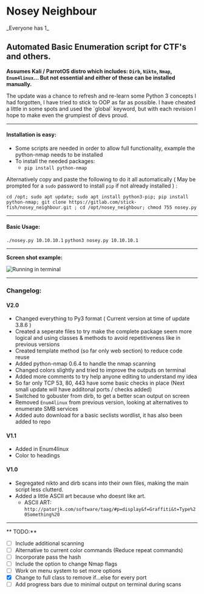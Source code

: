 <h1>Nosey Neighbour</h1>
_Everyone has 1_

<h2>Automated Basic Enumeration script for CTF's and others.</h2>

**Assumes Kali / ParrotOS distro which includes: `Dirb`, `Nikto`, `Nmap`, `Enum4linux`... But not essential and either of these can be installed manually.**

<p>
The update was a chance to refresh and re-learn some Python 3 concepts I had forgotten, I have tried to stick to OOP as far as possible. 
  I have cheated a little in some spots and used the `global` keyword, but with each revision I hope to make even the grumpiest of devs proud.
</p>

 
 **********************************************************************************************************


<h4>Installation is easy:</h4>

- Some scripts are needed in order to allow full functionality, example the python-nmap needs to be installed 
- To install the needed packages:
  - `pip install python-nmap`


Alternatively copy and paste the following to do it all automatically ( May be prompted for a `sudo` password to install `pip` if not already installed ) :

`cd /opt; sudo apt update; sudo apt install python3-pip; pip install python-nmap; git clone https://gitlab.com/stick-fish/nosey_neighbour.git ; cd /opt/nosey_neighbour; chmod 755 nosey.py`


 **********************************************************************************************************


<h4>Basic Usage:</h4>

`./nosey.py 10.10.10.1`
`python3 nosey.py 10.10.10.1`


 **********************************************************************************************************


**Screen shot example:**

![Running in terminal](https://gitlab.com/stick-fish/nosey_neighbour/-/blob/master/NN_screenshot.png)


 **********************************************************************************************************


<h3>Changelog:</h3>

<h4>V2.0</h4>

- Changed everything to Py3 format ( Current version at time of update 3.8.6 )
- Created a seperate files to try make the complete package seem more logical and using classes & methods to avoid repetitiveness like in previous versions
- Created template method (so far only web section) to reduce code reuse
- Added python-nmap 0.6.4 to handle the nmap scanning
- Changed colors slightly and tried to improve the outputs on terminal 
- Added more comments to try help anyone editing to understand my idea
- So far only TCP 53, 80, 443 have some basic checks in place (Next small update will have additonal ports / checks added)
- Switched to gobuster from dirb, to get a better scan output on screen
- Removed `Enum4linux` from previous version, looking at alternatives to enumerate SMB services
- Added auto download for a basic seclists wordlist, it has also been added to repo


<h4>V1.1</h4>

- Added in Enum4linux
- Color to headings

<h4>V1.0</h4>

- Segregated nikto and dirb scans into their own files, making the main script less clutterd.
- Added a little ASCII art because who doesnt like art.
  - ASCII ART: `http://patorjk.com/software/taag/#p=display&f=Graffiti&t=Type%20Something%20`

 
 **********************************************************************************************************


** TODO:**

- [ ] Include additional scanning
- [ ] Alternative to current color commands (Reduce repeat commands)
- [ ] Incorporate pass the hash
- [ ] Include the option to change Nmap flags 
- [ ] Work on menu system to set more options
- [X] Change to full class to remove if...else for every port
- [ ] Add progress bars due to minimal output on terminal during scans
